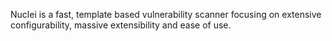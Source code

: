 Nuclei is a fast, template based vulnerability scanner focusing on extensive configurability, massive extensibility and ease of use.
